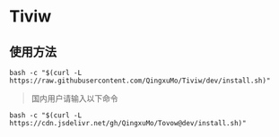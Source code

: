 # Tiviw

## 使用方法
```
bash -c "$(curl -L https://raw.githubusercontent.com/QingxuMo/Tiviw/dev/install.sh)"
```

> 国内用户请输入以下命令

```
bash -c "$(curl -L https://cdn.jsdelivr.net/gh/QingxuMo/Tovow@dev/install.sh)"
```